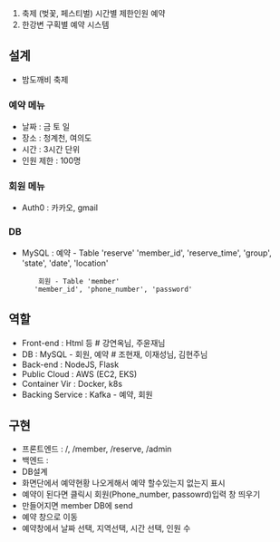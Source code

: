 1. 축제 (벚꽃, 페스티벌) 시간별 제한인원 예약
2. 한강변 구획별 예약 시스템



## 설계

 - 밤도깨비 축제



### 예약 메뉴

 - 날짜 : 금 토 일
 - 장소 : 청계천, 여의도
 - 시간 : 3시간 단위
 - 인원 제한 : 100명



### 회원 메뉴

 - Auth0 : 카카오, gmail



### DB

 - MySQL : 예약 - Table 'reserve'
                  'member_id', 'reserve_time', 'group', 'state', 'date', 'location' 

           회원 - Table 'member'
		  'member_id', 'phone_number', 'password'



## 역할

- Front-end : Html 등 			# 강연옥님, 주윤재님
- DB : MySQL - 회원, 예약		     # 조현재, 이재성님, 김현주님
- Back-end : NodeJS, Flask  		
- Public Cloud : AWS (EC2, EKS)
- Container Vir : Docker, k8s 
- Backing Service : Kafka - 예약, 회원  


## 구현
- 프론트엔드 : /, /member, /reserve, /admin
- 백엔드 : 
- DB설계
- 화면단에서 예약현황 나오게해서 예약 할수있는지 없는지 표시
- 예약이 된다면 클릭시 회원(Phone_number, passowrd)입력 창 띄우기
- 만들어지면 member DB에 send
- 예약 창으로 이동
- 예약창에서 날짜 선택, 지역선택, 시간 선택, 인원 수

